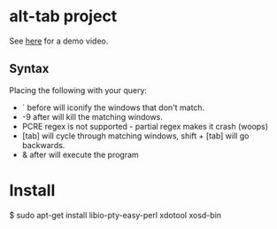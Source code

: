 # alt-tab project

See [here](https://www.youtube.com/watch?v=Qo5HvhJ3Qic) for a demo video.

## Syntax

Placing the following with your query:
 * ` before will iconify the windows that don't match.
 * -9 after will kill the matching windows.
 * PCRE regex is not supported - partial regex makes it crash (woops)
 * [tab] will cycle through matching windows, shift + [tab] will go backwards.
 * & after will execute the program

# Install

$ sudo apt-get install libio-pty-easy-perl xdotool xosd-bin
